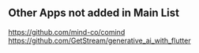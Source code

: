 <!--This project is participating in GSSoC 2024 🎉 

![gssoc-logo-1](https://github.com/foss42/awesome-generative-ai-apis/assets/1382619/670b651a-15d7-4869-a4d1-6613df09fa37)-->

## Other Apps not added in Main List

https://github.com/mind-co/comind  
https://github.com/GetStream/generative_ai_with_flutter
